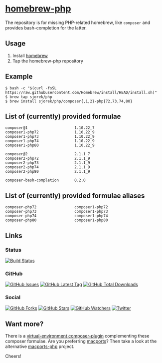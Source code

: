 # [homebrew-php](https://sjorek.github.io/homebrew-php/)

The repository is for missing PHP-related homebrew, like `composer` and
provides bash-completion for the latter.

## Usage

1. Install [homebrew](https://brew.sh)
2. Tap the homebrew-php repository

## Example

```console
$ bash -c "$(curl -fsSL https://raw.githubusercontent.com/Homebrew/install/HEAD/install.sh)"
$ brew tap sjorek/php
$ brew install sjorek/php/composer{,1,2}-php{72,73,74,80}
```

## List of (currently) provided formulae

    composer@1                     1.10.22_7
    composer1-php72                1.10.22_9
    composer1-php73                1.10.22_9
    composer1-php74                1.10.22_9
    composer1-php80                1.10.22_9

    composer@2                     2.1.1_7
    composer2-php72                2.1.1_9
    composer2-php73                2.1.1_9
    composer2-php74                2.1.1_9
    composer2-php80                2.1.1_9

    composer-bash-completion       0.2.0

## List of (currently) provided formulae aliases

    composer-php72                 composer1-php72
    composer-php73                 composer1-php73
    composer-php74                 composer1-php74
    composer-php80                 composer1-php80

## Links

### Status

[![Build Status](https://img.shields.io/travis/sjorek/homebrew-php.svg)](https://travis-ci.org/sjorek/homebrew-php)


### GitHub

[![GitHub Issues](https://img.shields.io/github/issues/sjorek/homebrew-php.svg)](https://github.com/sjorek/homebrew-php/issues)
[![GitHub Latest Tag](https://img.shields.io/github/tag/sjorek/homebrew-php.svg)](https://github.com/sjorek/homebrew-php/tags)
[![GitHub Total Downloads](https://img.shields.io/github/downloads/sjorek/homebrew-php/total.svg)](https://github.com/sjorek/homebrew-php/releases)


### Social

[![GitHub Forks](https://img.shields.io/github/forks/sjorek/homebrew-php.svg?style=social)](https://github.com/sjorek/homebrew-php/network)
[![GitHub Stars](https://img.shields.io/github/stars/sjorek/homebrew-php.svg?style=social)](https://github.com/sjorek/homebrew-php/stargazers)
[![GitHub Watchers](https://img.shields.io/github/watchers/sjorek/homebrew-php.svg?style=social)](https://github.com/sjorek/homebrew-php/watchers)
[![Twitter](https://img.shields.io/twitter/url/https/github.com/sjorek/homebrew-php.svg?style=social)](https://twitter.com/intent/tweet?url=https%3A%2F%2Fsjorek.github.io%2Fhomebrew-php%2F)

## Want more?

There is a [virtual-environment composer-plugin](https://sjorek.github.io/composer-virtual-environment-plugin/)
complementing these composer formulae. Are you preferring [macports](https://www.macports.org)? Then take a look
at the alternative [macports-php](https://sjorek.github.io/macports-php/) project.

Cheers!
